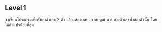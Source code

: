 ## Level 1
จงเขียนโปรแกรมเพื่อรับค่าตัวเลข 2 ตัว แล้วแสดงผลบวก ลบ คูณ หาร ของตัวเลขทั้งสองตัวนั้น โดยใช้ตัวแปรน้อยที่สุด